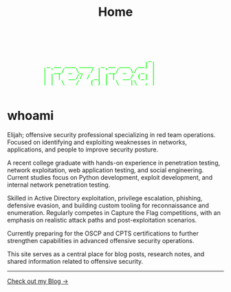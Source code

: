 ﻿---
layout: default
title: Home
---

<div style="text-align: center;">
<pre style="color:#00ff00;font-weight:bold;display:inline-block;font-family:monospace;line-height:1;overflow-x:hidden;max-width:100%;">
<span style="display:inline-block;width:40ch;text-align:left;">
                             _ 
 _ __ ___ ____  _ __ ___  __| |
| '__/ _ \_  / | '__/ _ \/ _` |
| | |  __// / _| | |  __/ (_| |
|_|  \___/___(_)_|  \___|\__,_|
</span>
</pre>
</div>

# whoami
Elijah; offensive security professional specializing in red team operations. Focused on identifying and exploiting weaknesses in networks, applications, and people to improve security posture.

A recent college graduate with hands-on experience in penetration testing, network exploitation, web application testing, and social engineering.
Current studies focus on Python development, exploit development, and internal network penetration testing.

Skilled in Active Directory exploitation, privilege escalation, phishing, defensive evasion, and building custom tooling for reconnaissance and enumeration.
Regularly competes in Capture the Flag competitions, with an emphasis on realistic attack paths and post-exploitation scenarios.

Currently preparing for the OSCP and CPTS certifications to further strengthen capabilities in advanced offensive security operations.

This site serves as a central place for blog posts, research notes, and shared information related to offensive security.

---

[Check out my Blog →](/blog)

<script src="{{ '/assets/js/hacker-scramble.js' | relative_url }}?v=2"></script>
